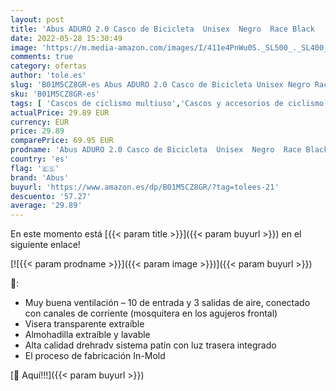```yaml
---
layout: post
title: 'Abus ADURO 2.0 Casco de Bicicleta  Unisex  Negro  Race Black   M'
date: 2022-05-28 15:30:49
image: 'https://m.media-amazon.com/images/I/411e4PnWu0S._SL500_._SL400_.jpg'
comments: true
category: ofertas
author: 'tole.es'
slug: 'B01M5CZ8GR-es Abus ADURO 2.0 Casco de Bicicleta Unisex Negro Race Black M'
sku: 'B01M5CZ8GR-es'
tags: [ 'Cascos de ciclismo multiuso','Cascos y accesorios de ciclismo','Ciclismo','Deportes y aire libre','Ropa y equipo para deportes','abus','bicicleta','🇪🇸', ]
actualPrice: 29.89 EUR
currency: EUR
price: 29.89
comparePrice: 69.95 EUR
prodname: 'Abus ADURO 2.0 Casco de Bicicleta  Unisex  Negro  Race Black   M'
country: 'es'
flag: '🇪🇸'
brand: 'Abus'
buyurl: 'https://www.amazon.es/dp/B01M5CZ8GR/?tag=tolees-21'
descuento: '57.27'
average: '29.89'
---
```


En este momento está [{{< param title >}}]({{< param buyurl >}}) en el siguiente enlace!

[![{{< param prodname >}}]({{< param image >}})]({{< param buyurl >}})

🔎:

- Muy buena ventilación – 10 de entrada y 3 salidas de aire, conectado con canales de corriente (mosquitera en los agujeros frontal)
- Visera transparente extraíble
- Almohadilla extraíble y lavable
- Alta calidad drehradv sistema patín con luz trasera integrado
- El proceso de fabricación In-Mold

[🛒 Aquí!!!]({{< param buyurl >}})
